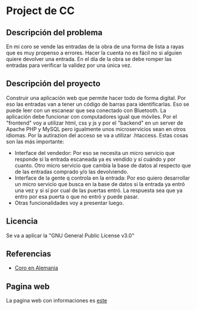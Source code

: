 # Project de CC

## Descripción del problema

En mi coro se vende las entradas de la obra de una forma de lista a rayas que es muy propenso a errores. Hacer la cuenta no es fácil no si alguien quiere devolver una entrada. En el día de la obra se debe romper las entradas para verificar la validez por una única vez.

## Descripción del proyecto

Construir una aplicación web que permite hacer todo de forma digital. Por eso las entradas van a tener un código de barras para identificarlas. Eso se puede leer con un escanear que sea conectado con Bluetooth. La aplicación debe funcionar con computadores igual que móviles. Por el "frontend" voy a utilizar html, css y js y por el "backend" en un server de Apache PHP y MySQL pero igualmente unos microservicios sean en otros idiomas. Por la autirazion del acceso se va a utilizar .htaccess.
Estas cosas son las más importante:
- Interface del vendedor: Por eso se necesita un micro servicio que responde si la entrada escaneada ya es vendido y sí cuándo y por cuanto. Otro micro servicio que cambia la base de datos al respecto que de las entradas comprado y/o las devolviendo. 
- Interface de la gente q controla en la entrada: Por eso quiero desarrollar un micro servicio que busca en la base de datos si la entrada ya entró una vez y si sí por cual de las puertas entró. La respuesta sea que ya entro por esa puerta o que no entró y puede pasar.
- Otras funcionalidades voy a presentar luego.


## Licencia

Se va a aplicar la "GNU General Public License v3.0"

## Referencias

- [Coro en Alemania](http://www.unichor.de/?page_id=136)

## Pagina web

La pagina web con informaciones es [este]( https://valtl.github.io/cc-Master)
